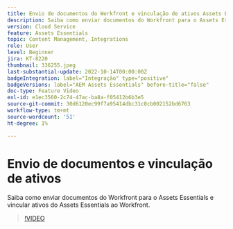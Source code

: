 ```yaml
---
title: Envio de documentos do Workfront e vinculação de ativos Assets Essentials
description: Saiba como enviar documentos do Workfront para o Assets Essentials e vincular ativos do Assets Essentials ao Workfront.
version: Cloud Service
feature: Assets Essentials
topic: Content Management, Integrations
role: User
level: Beginner
jira: KT-8220
thumbnail: 336255.jpeg
last-substantial-update: 2022-10-14T00:00:00Z
badgeIntegration: label="Integração" type="positive"
badgeVersions: label="AEM Assets Essentials" before-title="false"
doc-type: Feature Video
exl-id: e1ec3560-2c74-47ac-ba8a-f05412b6b3e5
source-git-commit: 30d6120ec99f7a95414dbc31c0cb002152bd6763
workflow-type: tm+mt
source-wordcount: '51'
ht-degree: 1%

---
```


# Envio de documentos e vinculação de ativos

Saiba como enviar documentos do Workfront para o Assets Essentials e vincular ativos do Assets Essentials ao Workfront.

>[!VIDEO](https://video.tv.adobe.com/v/336255?quality=12&learn=on)
